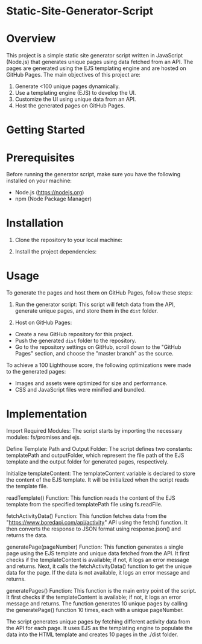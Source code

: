 # Static-Site-Generator-Script

# Overview

This project is a simple static site generator script written in JavaScript (Node.js) that generates unique pages using data fetched from an API. The pages are generated using the EJS templating engine and are hosted on GitHub Pages. The main objectives of this project are:

1. Generate <100 unique pages dynamically.
2. Use a templating engine (EJS) to develop the UI.
3. Customize the UI using unique data from an API.
4. Host the generated pages on GitHub Pages.

# Getting Started

# Prerequisites

Before running the generator script, make sure you have the following installed on your machine:

- Node.js (https://nodejs.org)
- npm (Node Package Manager)

# Installation

1. Clone the repository to your local machine:
   
2. Install the project dependencies:

# Usage

To generate the pages and host them on GitHub Pages, follow these steps:

1. Run the generator script:
This script will fetch data from the API, generate unique pages, and store them in the `dist` folder.

2. Host on GitHub Pages:

- Create a new GitHub repository for this project.
- Push the generated `dist` folder to the repository.
- Go to the repository settings on GitHub, scroll down to the "GitHub Pages" section, and choose the "master branch" as the source.


To achieve a 100 Lighthouse score, the following optimizations were made to the generated pages:

- Images and assets were optimized for size and performance.
- CSS and JavaScript files were minified and bundled.


# Implementation

Import Required Modules:
The script starts by importing the necessary modules: fs/promises and ejs.

Define Template Path and Output Folder:
The script defines two constants: templatePath and outputFolder, which represent the file path of the EJS template and the output folder for generated pages, respectively.

Initialize templateContent:
The templateContent variable is declared to store the content of the EJS template. It will be initialized when the script reads the template file.

readTemplate() Function:
This function reads the content of the EJS template from the specified templatePath file using fs.readFile. 

fetchActivityData() Function:
This function fetches data from the "https://www.boredapi.com/api/activity" API using the fetch() function. It then converts the response to JSON format using response.json() and returns the data. 

generatePage(pageNumber) Function:
This function generates a single page using the EJS template and unique data fetched from the API. It first checks if the templateContent is available; if not, it logs an error message and returns. Next, it calls the fetchActivityData() function to get the unique data for the page. If the data is not available, it logs an error message and returns.


generatePages() Function:
This function is the main entry point of the script. It first checks if the templateContent is available; if not, it logs an error message and returns. 
The function generates 10 unique pages by calling the generatePage() function 10 times, each with a unique pageNumber.


The script generates unique pages by fetching different activity data from the API for each page. It uses EJS as the templating engine to populate the data into the HTML template and creates 10 pages in the ./dist folder.





